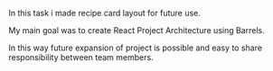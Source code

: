 In this task i made recipe card layout for future use.

My main goal was to create React Project Architecture using Barrels.

In this way future expansion of project is possible and easy to share responsibility between team members.
